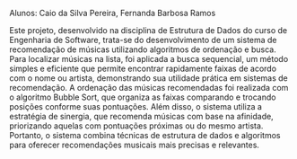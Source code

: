 Alunos: Caio da Silva Pereira, Fernanda Barbosa Ramos

  Este projeto, desenvolvido na disciplina de Estrutura de Dados do curso de Engenharia de Software, trata-se do desenvolvimento de um sistema de recomendação de músicas utilizando algoritmos de ordenação e busca. Para localizar músicas na lista, foi aplicada a busca sequencial, um método simples e eficiente que permite encontrar rapidamente faixas de acordo com o nome ou artista, demonstrando sua utilidade prática em sistemas de recomendação. A ordenação das músicas recomendadas foi realizada com o algoritmo Bubble Sort, que organiza as faixas comparando e trocando posições conforme suas pontuações. Além disso, o sistema utiliza a estratégia de sinergia, que recomenda músicas com base na afinidade, priorizando aquelas com pontuações próximas ou do mesmo artista. Portanto, o sistema combina técnicas de estrutura de dados e algoritmos para oferecer recomendações musicais mais precisas e relevantes.

